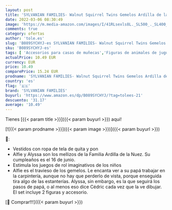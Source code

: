 ```yaml
---
layout: post
title: 'SYLVANIAN FAMILIES- Walnut Squirrel Twins Gemelos Ardilla de la Nuez  Color Colorido.  EPOCH 5421 '
date: 2022-03-06 08:30:49
image: 'https://m.media-amazon.com/images/I/41RLsexls8L._SL500_._SL400_.jpg'
comments: true
category: ofertas
author: 'tole.es'
slug: 'B089SYCHYJ-es SYLVANIAN FAMILIES- Walnut Squirrel Twins Gemelos Ardilla...'
sku: 'B089SYCHYJ-es'
tags: [ 'Accesorios para casas de muñecas','Figuras de animales de juguete para niños','Juguetes','Juguetes y juegos','Muñecas y accesorios','Muñecos y figuras','families','sylvanian','sylvanian families', ]
actualPrice: 10.49 EUR
currency: EUR
price: 10.49
comparePrice: 15.24 EUR
prodname: 'SYLVANIAN FAMILIES- Walnut Squirrel Twins Gemelos Ardilla de la Nuez  Color Colorido.  EPOCH 5421 '
country: 'es'
flag: '🇪🇸'
brand: 'SYLVANIAN FAMILIES'
buyurl: 'https://www.amazon.es/dp/B089SYCHYJ/?tag=tolees-21'
descuento: '31.17'
average: '10.49'
---
```


Tienes [{{< param title >}}]({{< param buyurl >}}) aqui!

[![{{< param prodname >}}]({{< param image >}})]({{< param buyurl >}})

🔎:

- Vestidos con ropa de tela de quita y pon
- Alfie y Alyssa son los mellizos de la Familia Ardilla de la Nuez. Su cumpleaños es el 16 de junio.
- Estimula los juegos de rol imaginativos de los niños
- Alfie es el travieso de los gemelos. Le encanta ver a su papá trabajar en la carpintería, aunque no hay que perderlo de vista, porque enseguida tira algo de las estanterías. Alyssa, sin embargo, es la que seguirá los pasos de papá, o al menos eso dice Cédric cada vez que la ve dibujar. El set incluye 2 figuras y accesorio.

[🛒 Comprar!!!]({{< param buyurl >}})
